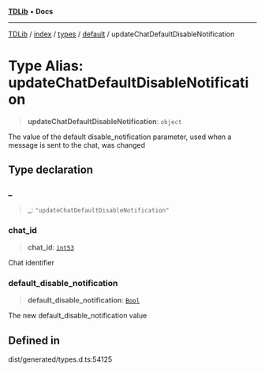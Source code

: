 [**TDLib**](../../../../../../README.md) • **Docs**

***

[TDLib](../../../../../../modules.md) / [index](../../../../../README.md) / [types](../../../README.md) / [default](../README.md) / updateChatDefaultDisableNotification

# Type Alias: updateChatDefaultDisableNotification

> **updateChatDefaultDisableNotification**: `object`

The value of the default disable_notification parameter, used when a message is sent to the chat, was changed

## Type declaration

### \_

> **\_**: `"updateChatDefaultDisableNotification"`

### chat\_id

> **chat\_id**: [`int53`](int53-1.md)

Chat identifier

### default\_disable\_notification

> **default\_disable\_notification**: [`Bool`](Bool.md)

The new default_disable_notification value

## Defined in

dist/generated/types.d.ts:54125
